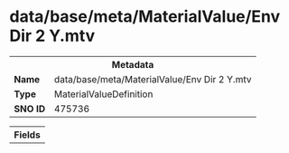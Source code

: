<h1>data/base/meta/MaterialValue/Env Dir 2 Y.mtv</h1><table><tr><th colspan="100%">Metadata</th></tr><tr><td><b>Name</b></td><td>data/base/meta/MaterialValue/Env Dir 2 Y.mtv</td></tr><tr><td><b>Type</b></td><td>MaterialValueDefinition</td></tr><tr><td><b>SNO ID</b></td><td>475736</td></tr></table>

<table><tr><th colspan="100%">Fields</th></tr></table>

